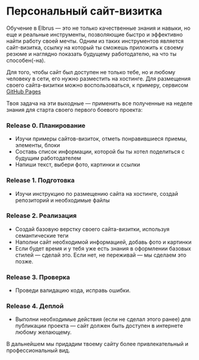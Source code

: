 # Персональный сайт-визитка

Обучение в Elbrus — это не только качественные знания и навыки, но еще и реальные инструменты, позволяющие быстро и эффективно найти работу своей мечты.
Одним из таких инструментов является сайт-визитка, ссылку на который ты сможешь приложить к своему резюме и наглядно показать будущему работодателю, на что ты способен(-на).

Для того, чтобы сайт был доступен не только тебе, но и любому человеку в сети, его нужно разместить на хостинге. Для размещения своего сайта-визитки можно воспользоваться, к примеру, сервисом [GitHub Pages](https://pages.github.com/)

Твоя задача на эти выходные — применить все полученные на неделе знания для старта своего первого боевого проекта:

### Release 0. Планирование
- Изучи примеры сайтов-визиток, отметь понравившиеся приемы, элементы, блоки
- Составь список информации, которой бы ты хотел поделиться с будущим работодателем
- Напиши текст, выбери фото, картинки и ссылки

### Release 1. Подготовка
- Изучи инструкцию по размещению сайта на хостинге, создай репозиторий и необходимые файлы

### Release 2. Реализация
- Создай базовую верстку своего сайта-визитки, используя семантические теги
- Наполни сайт необходимой информацией, добавь фото и картинки
- Если будет время и у тебя уже есть знания в оформлении базовых стилей — сделай это. Если нет, не переживай — мы сделаем это позже.

### Release 3. Проверка
- Проведи валидацию кода, исправь ошибки.

### Release 4. Деплой
- Выполни необходимые действия (если не сделал этого ранее) для публикации проекта — сайт должен быть доступен в интернете любому желающему.

В дальнейшем мы придадим твоему сайту более привлекательный и профессиональный вид.
